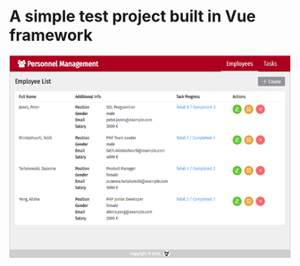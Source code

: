 # A simple test project built in Vue framework

![Project Screenshot](https://raw.githubusercontent.com/untied/personnel_vue/master/public/screenshot.png)
